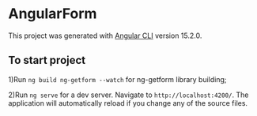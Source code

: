 # AngularForm

This project was generated with [Angular CLI](https://github.com/angular/angular-cli) version 15.2.0.

## To start project 
1)Run `ng build ng-getform --watch` for ng-getform library building;

2)Run `ng serve` for a dev server. Navigate to `http://localhost:4200/`. The application will automatically reload if you change any of the source files.